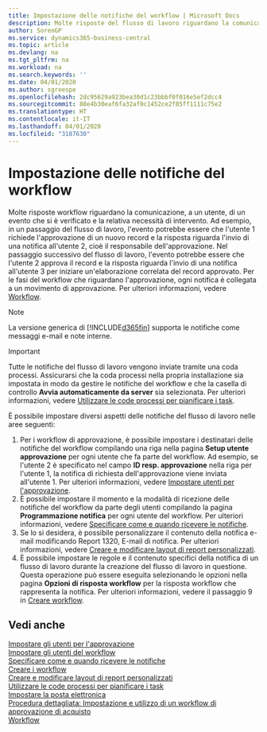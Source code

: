 ```yaml
---
title: Impostazione delle notifiche del workflow | Microsoft Docs
description: Molte risposte del flusso di lavoro riguardano la comunicazione, a un utente, di un evento che si è verificato e la relativa necessità di intervento. Ad esempio, in un passaggio del flusso di lavoro, l'evento potrebbe essere che l'utente 1 richiede l'approvazione di un nuovo record e la risposta riguarda l'invio di una notifica all'utente 2, cioè il responsabile dell'approvazione. Nel passaggio successivo del flusso di lavoro, l'evento potrebbe essere che l'utente 2 approva il record e la risposta riguarda l'invio di una notifica all'utente 3 per iniziare un'elaborazione correlata del record approvato. Per le fasi del workflow che riguardano l'approvazione, ogni notifica è collegata a un movimento di approvazione.
author: SorenGP
ms.service: dynamics365-business-central
ms.topic: article
ms.devlang: na
ms.tgt_pltfrm: na
ms.workload: na
ms.search.keywords: ''
ms.date: 04/01/2020
ms.author: sgroespe
ms.openlocfilehash: 2dc95629a923bea30d1c23bbbf0f016e5ef2dcc4
ms.sourcegitcommit: 88e4b30eaf6fa32af0c1452ce2f85ff1111c75e2
ms.translationtype: HT
ms.contentlocale: it-IT
ms.lasthandoff: 04/01/2020
ms.locfileid: "3187630"
---
```

# <a name="setting-up-workflow-notifications"></a>Impostazione delle notifiche del workflow
Molte risposte workflow riguardano la comunicazione, a un utente, di un evento che si è verificato e la relativa necessità di intervento. Ad esempio, in un passaggio del flusso di lavoro, l'evento potrebbe essere che l'utente 1 richiede l'approvazione di un nuovo record e la risposta riguarda l'invio di una notifica all'utente 2, cioè il responsabile dell'approvazione. Nel passaggio successivo del flusso di lavoro, l'evento potrebbe essere che l'utente 2 approva il record e la risposta riguarda l'invio di una notifica all'utente 3 per iniziare un'elaborazione correlata del record approvato. Per le fasi del workflow che riguardano l'approvazione, ogni notifica è collegata a un movimento di approvazione. Per ulteriori informazioni, vedere [Workflow](across-workflow.md).  

> [!NOTE]  
>  La versione generica di [!INCLUDE[d365fin](includes/d365fin_md.md)] supporta le notifiche come messaggi e-mail e note interne.  

> [!IMPORTANT]  
>  Tutte le notifiche del flusso di lavoro vengono inviate tramite una coda processi. Assicurarsi che la coda processi nella propria installazione sia impostata in modo da gestire le notifiche del workflow e che la casella di controllo **Avvia automaticamente da server** sia selezionata. Per ulteriori informazioni, vedere [Utilizzare le code processi per pianificare i task](admin-job-queues-schedule-tasks.md).

È possibile impostare diversi aspetti delle notifiche del flusso di lavoro nelle aree seguenti:  

1.  Per i workflow di approvazione, è possibile impostare i destinatari delle notifiche del workflow compilando una riga nella pagina **Setup utente approvazione** per ogni utente che fa parte del workflow. Ad esempio, se l'utente 2 è specificato nel campo **ID resp. approvazione** nella riga per l'utente 1, la notifica di richiesta dell'approvazione viene inviata all'utente 1. Per ulteriori informazioni, vedere [Impostare utenti per l'approvazione](across-how-to-set-up-approval-users.md).  
2.  È possibile impostare il momento e la modalità di ricezione delle notifiche del workflow da parte degli utenti compilando la pagina **Programmazione notifica** per ogni utente del workflow. Per ulteriori informazioni, vedere [Specificare come e quando ricevere le notifiche](across-how-to-specify-when-and-how-to-receive-notifications.md).  
3.  Se lo si desidera, è possibile personalizzare il contenuto della notifica e-mail modificando Report 1320, E-mail di notifica. Per ulteriori informazioni, vedere [Creare e modificare layout di report personalizzati](ui-how-create-custom-report-layout.md).  
4.  È possibile impostare le regole e il contenuto specifici della notifica di un flusso di lavoro durante la creazione del flusso di lavoro in questione. Questa operazione può essere eseguita selezionando le opzioni nella pagina **Opzioni di risposta workflow** per la risposta workflow che rappresenta la notifica. Per ulteriori informazioni, vedere il passaggio 9 in [Creare workflow](across-how-to-create-workflows.md).  

## <a name="see-also"></a>Vedi anche  
 [Impostare gli utenti per l'approvazione](across-how-to-set-up-approval-users.md)   
 [Impostare gli utenti del workflow](across-how-to-set-up-workflow-users.md)   
 [Specificare come e quando ricevere le notifiche](across-how-to-specify-when-and-how-to-receive-notifications.md)   
 [Creare i workflow](across-how-to-create-workflows.md)   
 [Creare e modificare layout di report personalizzati](ui-how-create-custom-report-layout.md)   
 [Utilizzare le code processi per pianificare i task](admin-job-queues-schedule-tasks.md)   
 [Impostare la posta elettronica](admin-how-setup-email.md)   
 [Procedura dettagliata: Impostazione e utilizzo di un workflow di approvazione di acquisto](walkthrough-setting-up-and-using-a-purchase-approval-workflow.md)   
 [Workflow](across-workflow.md)   
